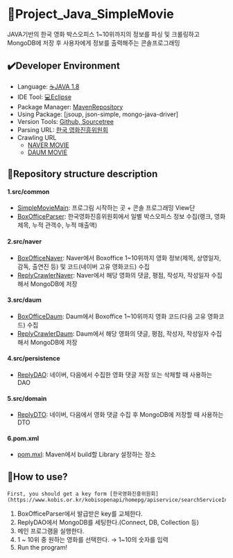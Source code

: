 # :movie_camera:Project_Java_SimpleMovie

JAVA기반의 한국 영화 박스오피스 1~10위까지의 정보를 파싱 및 크롤링하고 MongoDB에 저장 후 사용자에게 정보를 출력해주는 콘솔프로그래밍

## :heavy_check_mark:Developer Environment

  - Language: [:coffee:JAVA 1.8](https://www.oracle.com/kr/index.html)
  - IDE Tool: [:computer:Eclipse](https://www.eclipse.org/)
  - Package Manager: [MavenRepository](https://mvnrepository.com/)
  - Using Package: [jsoup, json-simple, mongo-java-driver]
  - Version Tools: [Github, Sourcetree](https://www.sourcetreeapp.com/) 
  - Parsing URL: [한국 영화진흥위원회](https://www.kobis.or.kr/kobisopenapi/homepg/apiservice/searchServiceInfo.do)
  - Crawling URL
    + [NAVER MOVIE](https://movie.naver.com/)
    + [DAUM MOVIE](https://movie.daum.net/main/new#slide-1-0)

## :floppy_disk:Repository structure description
#### 1.src/common
  - [SimpleMovieMain](): 프로그림 시작하는 곳 + 콘솔 프로그래밍 View단
  - [BoxOfficeParser](): 한국영화진흥위원회에서 일별 박스오피스 정보 수집(랭크, 영화제목, 누적 관객수, 누적 매출액)
#### 2.src/naver
  - [BoxOfficeNaver](): Naver에서 Boxoffice 1~10위까지 영화 정보(제목, 상영일자, 감독, 출연진 등) 및 코드(네이버 고유 영화코드) 수집
  - [ReplyCrawlerNaver](): Naver에서 해당 영화의 댓글, 평점, 작성자, 작성일자 수집해서 MongoDB에 저장
#### 3.src/daum
  - [BoxOfficeDaum](): Daum에서 Boxoffice 1~10위까지 영화 코드(다음 고유 영화코드) 수집
  - [ReplyCrawlerDaum](): Daum에서 해당 영화의 댓글, 평점, 작성자, 작성일자 수집해서 MongoDB에 저장
#### 4.src/persistence
  - [ReplyDAO](): 네이버, 다음에서 수집한 영화 댓글 저장 또는 삭제할 때 사용하는 DAO
#### 5.src/domain
  - [ReplyDTO](): 네이버, 다음에서 영화 댓글 수집 후 MongoDB에 저장할 때 사용하는 DTO
#### 6.pom.xml
  - [pom.mxl](): Maven에서 build할 Library 설정하는 장소
  
## :speech_balloon:How to use?

    First, you should get a key form [한국영화진흥위원회](https://www.kobis.or.kr/kobisopenapi/homepg/apiservice/searchServiceInfo.do).
    
1. BoxOfficeParser에서 발급받은 key를 교체한다.
2. ReplyDAO에서 MongoDB를 세팅한다.(Connect, DB, Collection 등)
3. 메인 프로그램을 실행한다.
4. 1 ~ 10위 중 원하는 영화를 선택한다. → 1~10의 숫자를 입력
5. Run the program!
